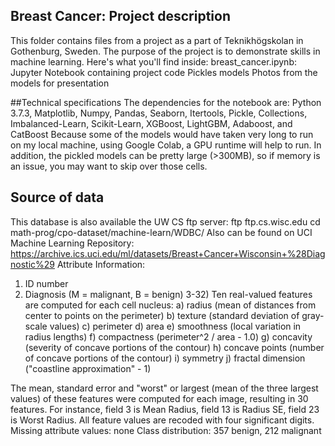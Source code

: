 ## Breast Cancer: Project description
This folder contains files from a project as a part of Teknikhögskolan in Gothenburg, Sweden. The purpose of the project is to demonstrate skills in machine learning.
Here's what you'll find inside:
breast_cancer.ipynb: Jupyter Notebook containing project code
Pickles models
Photos from the models for presentation

##Technical specifications
The dependencies for the notebook are: Python 3.7.3, Matplotlib, Numpy, Pandas, Seaborn, Itertools, Pickle, Collections, Imbalanced-Learn, Scikit-Learn, XGBoost, LightGBM, Adaboost, and CatBoost
Because some of the models would have taken very long to run on my local machine, using Google Colab,  a GPU runtime will help to run. 
 In addition, the pickled models can be pretty large (>300MB), so if memory is an issue, you may want to skip over those cells.

## Source of data
This database is also available  the UW CS ftp server:
ftp ftp.cs.wisc.edu
cd math-prog/cpo-dataset/machine-learn/WDBC/
Also can be found on UCI Machine Learning Repository: https://archive.ics.uci.edu/ml/datasets/Breast+Cancer+Wisconsin+%28Diagnostic%29 
Attribute Information:
1) ID number
2) Diagnosis (M = malignant, B = benign)
3-32)
Ten real-valued features are computed for each cell nucleus:
a) radius (mean of distances from center to points on the perimeter)
b) texture (standard deviation of gray-scale values)
c) perimeter
d) area
e) smoothness (local variation in radius lengths)
f) compactness (perimeter^2 / area - 1.0)
g) concavity (severity of concave portions of the contour)
h) concave points (number of concave portions of the contour)
i) symmetry
j) fractal dimension ("coastline approximation" - 1)
 
The mean, standard error and "worst" or largest (mean of the three largest values) of these features were computed for each image, resulting in 30 features. For instance, field 3 is Mean Radius, field 13 is Radius SE, field 23 is Worst Radius.
All feature values are recoded with four significant digits.
Missing attribute values: none
Class distribution: 357 benign, 212 malignant
